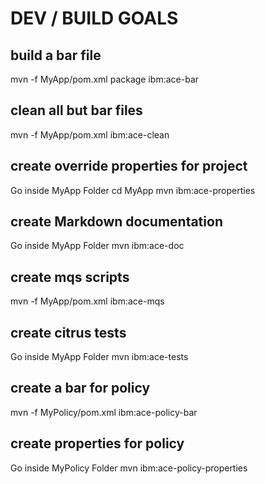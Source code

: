# DEV / BUILD GOALS

## build a bar file
mvn -f MyApp/pom.xml package ibm:ace-bar

## clean all but bar files
mvn -f MyApp/pom.xml ibm:ace-clean

## create override properties for project
Go inside MyApp Folder
cd MyApp
mvn ibm:ace-properties

## create Markdown documentation
Go inside MyApp Folder
mvn ibm:ace-doc

## create mqs scripts
mvn -f MyApp/pom.xml ibm:ace-mqs

## create citrus tests
Go inside MyApp Folder
mvn ibm:ace-tests 

## create a bar for policy
mvn -f MyPolicy/pom.xml ibm:ace-policy-bar

## create properties for policy
Go inside MyPolicy Folder
mvn ibm:ace-policy-properties

